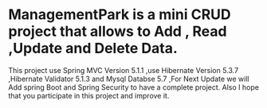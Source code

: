 # ManagementPark is a mini CRUD project that allows to Add , Read ,Update and Delete Data.
This project use Spring MVC Version 5.1.1
,use Hibernate Version 5.3.7
,Hibernate Validator 5.1.3
and Mysql Databse 5.7
,For Next Update we will Add spring Boot and Spring Security to have a complete project.
Also I hope that you participate in this project and improve it.
